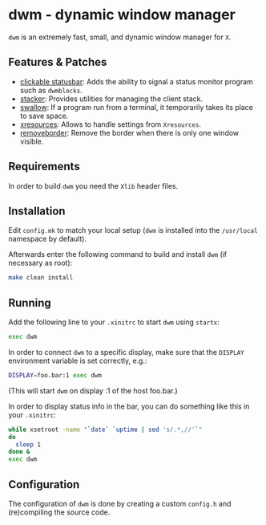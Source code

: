 # dwm - dynamic window manager

`dwm` is an extremely fast, small, and dynamic window manager for `X`.


## Features & Patches
- [clickable statusbar](https://dwm.suckless.org/patches/statuscmd/): Adds the ability to signal a status monitor program such as `dwmblocks`.
- [stacker](https://dwm.suckless.org/patches/stacker/): Provides utilities for managing the client stack.
- [swallow](https://dwm.suckless.org/patches/swallow/): If a program run from a terminal, it temporarily takes its place to save space.
- [xresources](https://dwm.suckless.org/patches/xresources/): Allows to handle settings from `Xresources`.
- [removeborder](https://dwm.suckless.org/patches/removeborder/): Remove the border when there is only one window visible.

## Requirements

In order to build `dwm` you need the `Xlib` header files.


## Installation

Edit `config.mk` to match your local setup (`dwm` is installed into the `/usr/local` namespace by default).

Afterwards enter the following command to build and install `dwm` (if necessary as root):

```bash
make clean install
```

## Running

Add the following line to your `.xinitrc` to start `dwm` using `startx`:

```bash
exec dwm
```

In order to connect `dwm` to a specific display, make sure that the `DISPLAY` environment variable is set correctly, e.g.:

```bash
DISPLAY=foo.bar:1 exec dwm
```

(This will start `dwm` on display :1 of the host foo.bar.)

In order to display status info in the bar, you can do something
like this in your `.xinitrc`:

```bash
while xsetroot -name "`date` `uptime | sed 's/.*,//'`"
do
  sleep 1
done &
exec dwm
```

## Configuration

The configuration of `dwm` is done by creating a custom `config.h` and (re)compiling the source code.
